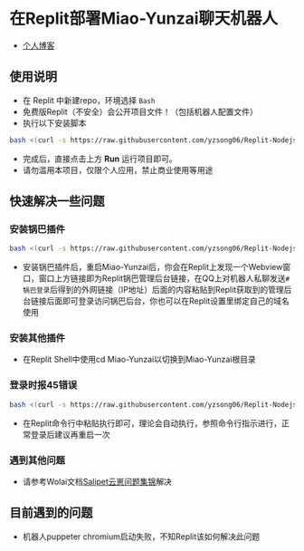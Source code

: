 # 在Replit部署Miao-Yunzai聊天机器人  
- [个人博客](https://blog.sotkg.cn)
## 使用说明
- 在 Replit 中新建repo，环境选择 `Bash`
- 免费版Replit（不安全）会公开项目文件！（包括机器人配置文件）
- 执行以下安装脚本

```bash
bash <(curl -s https://raw.githubusercontent.com/yzsong06/Replit-Nodejs-MiaoYunzai/main/install.sh)
```

- 完成后，直接点击上方 **Run** 运行项目即可。
- 请勿滥用本项目，仅限个人应用，禁止商业使用等用途
## 快速解决一些问题
### 安装锅巴插件
```bash
bash <(curl -s https://raw.githubusercontent.com/yzsong06/Replit-Nodejs-MiaoYunzai/main/GuoBa.sh)
```
- 安装锅巴插件后，重启Miao-Yunzai后，你会在Replit上发现一个Webview窗口，窗口上方链接即为Replit锅巴管理后台链接，在QQ上对机器人私聊发送`#锅巴登录`后得到的外网链接（IP地址）后面的内容粘贴到Replit获取到的管理后台链接后面即可登录访问锅巴后台，你也可以在Replit设置里绑定自己的域名使用
### 安装其他插件
- 在Replit Shell中使用cd Miao-Yunzai以切换到Miao-Yunzai根目录
### 登录时报45错误
```bash
bash <(curl -s https://raw.githubusercontent.com/yzsong06/Replit-Nodejs-MiaoYunzai/main/45Login.sh)
```
- 在Replit命令行中粘贴执行即可，理论会自动执行，参照命令行指示进行，正常登录后建议再重启一次
### 遇到其他问题
- 请参考Wolai文档[Salipet云崽问题集锦](https://www.wolai.com/oA43vuW71aBnv7UsEysn4T)解决
## 目前遇到的问题
- 机器人puppeter chromium启动失败，不知Replit该如何解决此问题


